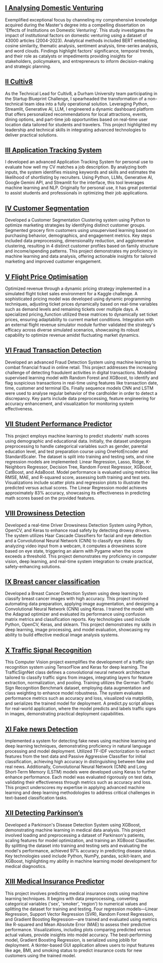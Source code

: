 ## [I Analysing Domestic Venturing](https://abc)
Exemplified exceptional focus by channeling my comprehensive knowledge acquired during the Master's degree into a compelling dissertation on 'Effects of Institutions on Domestic Venturing'. This study investigates the impact of institutional factors on domestic venturing using a dataset of 43000 articles (2004-2023). Analytical methods included BERT embedding, cosine similarity, thematic analysis, sentiment analysis, time-series analysis, and word clouds. Findings highlight factors' significance, temporal trends, and their role as catalysts or impediments providing insights for stakeholders, policymakers, and entrepreneurs to inform decision-making and strategic planning. 

## [II Cultiv8](https://abc)
As the Technical Lead for Cultiv8, a Durham University team participating in the Startup Blueprint Challenge, I spearheaded the transformation of a non-technical team idea into a fully operational solution. Leveraging Python, Streamlit, Generative AI, LLM, I engineered a dynamic dashboard platform that offers personalized recommendations for local attractions, events, dining options, and part-time job opportunities based on real-time user location data tailored for students and travelers. This project highlighted my leadership and technical skills in integrating advanced technologies to deliver practical solutions. 

## [III Application Tracking System](https://abc)
I developed an advanced Application Tracking System for personal use to evaluate how well my CV matches a job description. By analyzing both inputs, the system identifies missing keywords and skills and estimates the likelihood of shortlisting by recruiters. Using Python, LLMs, Generative AI, Google Gemini API, and Streamlit for the interface, this tool leverages machine learning and NLP. Originally for personal use, it has great potential to assist students and professionals in optimizing their job applications. 

## [IV Customer Segmentation](https://abc)
Developed a Customer Segmentation Clustering system using Python to optimize marketing strategies by identifying distinct customer groups. Segmented grocery firm customers using unsupervised learning based on purchasing behavior, demographics, and engagement metrics. Key steps included data preprocessing, dimensionality reduction, and agglomerative clustering, resulting in 4 distinct customer profiles based on family structure and income/spending patterns. This project demonstrates my proficiency in machine learning and data analysis, offering actionable insights for tailored marketing and improved customer engagement. 

## [V Flight Price Optimisation](https://abc)
Optimized revenue through a dynamic pricing strategy implemented in a simulated flight ticket sales environment for a Kaggle challenge. A sophisticated pricing model was developed using dynamic programming techniques, adjusting ticket prices dynamically based on real-time variables such as demand levels and remaining tickets over multiple days. A specialized pricing_function utilized these matrices to dynamically set ticket prices, ensuring adaptability to current market conditions. Integration with an external flight revenue simulator module further validated the strategy's efficacy across diverse simulated scenarios, showcasing its robust capability to optimize revenue amidst fluctuating market dynamics.

## [VI Fraud Transaction Detection](https://abc)
Developed an advanced Fraud Detection System using machine learning to combat financial fraud in online retail. This project addresses the increasing challenge of detecting fraudulent activities in digital transactions. Modelled supervised learning model with Random Forest and XGBoost, to identify and flag suspicious transactions in real-time using features like transaction date, time, customer and terminal IDs. Finally sequence models CNN and LSTM were used to analyse regular behavior of the cardholder in order to detect a discrepancy. Key parts include data preprocessing, feature engineering for accuracy enhancement, and visualization for monitoring system effectiveness.  

## [VII Student Performance Predictor](https://github.com/SheershKaushik/Student-Performance-Predictor)
This project employs machine learning to predict students' math scores using demographic and educational data. Initially, the dataset undergoes preprocessing to handle categorical variables such as gender, parental education level, and test preparation course using OneHotEncoder and StandardScaler. The dataset is split into training and testing sets, and nine regression models are implemented: Linear Regression, Lasso, Ridge, K-Neighbors Regressor, Decision Tree, Random Forest Regressor, XGBoost, CatBoost, and AdaBoost. Model performance is evaluated using metrics like RMSE, MAE, and R-squared score, assessing both training and test sets. Visualizations include scatter plots and regression plots to illustrate the predicted versus actual scores. The Linear Regression model achieves approximately 83% accuracy, showcasing its effectiveness in predicting math scores based on the provided features. 

## [VIII Drowsiness Detection](https://abc)
Developed a real-time Driver Drowsiness Detection System using Python, OpenCV, and Keras to enhance road safety by detecting drowsy drivers. The system utilizes Haar Cascade Classifiers for facial and eye detection and a Convolutional Neural Network (CNN) to classify eye states. By analyzing video input from a webcam, it computes a drowsiness score based on eye state, triggering an alarm with Pygame when the score exceeds a threshold. This project demonstrates my proficiency in computer vision, deep learning, and real-time system integration to create practical, safety-enhancing solutions. 

## [IX Breast cancer classification](https://github.com/SheershKaushik/School-Exam)
Developed a Breast Cancer Detection System using deep learning to classify breast cancer images with high accuracy. This project involved automating data preparation, applying image augmentation, and designing a Convolutional Neural Network (CNN) using Keras. I trained the model with the Adagrad optimizer and evaluated its performance using confusion matrix metrics and classification reports. Key technologies used include Python, OpenCV, Keras, and sklearn. This project demonstrates my skills in deep learning, image processing, and model evaluation, showcasing my ability to build effective medical image analysis systems.

## [X Traffic Signal Recognition](https://abc)
This Computer Vision project exemplifies the development of a traffic sign recognition system using TensorFlow and Keras for deep learning. The TrafficSignNet class defines a convolutional neural network architecture tailored to classify traffic signs from images, integrating layers for feature extraction, normalization, and pooling. Training utilizes the German Traffic Sign Recognition Benchmark dataset, employing data augmentation and class weighting to enhance model robustness. The system evaluates performance metrics such as accuracy and loss, visualized via matplotlib, and serializes the trained model for deployment. A predict.py script allows for real-world application, where the model predicts and labels traffic signs in images, demonstrating practical deployment capabilities. 

## [XI Fake news Detection](https://abc)
Implemented a system for detecting fake news using machine learning and deep learning techniques, demonstrating proficiency in natural language processing and model deployment. Utilized TF-IDF vectorization to extract features from the text data and Passive Aggressive Classifier for initial classification, achieving high accuracy in distinguishing between fake and real news. Additionally, Convolutional Neural Network (CNN) and Long Short-Term Memory (LSTM) models were developed using Keras to further enhance performance. Each model was evaluated rigorously on test data, validating their effectiveness through metrics such as accuracy and loss. This project underscores my expertise in applying advanced machine learning and deep learning methodologies to address critical challenges in text-based classification tasks.

## [XII Detecting Parkinson’s](https://abc)
Developed a Parkinson's Disease Detection System using XGBoost, demonstrating machine learning in medical data analysis. This project involved loading and preprocessing a dataset of Parkinson's patients, scaling features for model optimization, and training an XGBoost Classifier. By splitting the dataset into training and testing sets and evaluating the model's performance, achieved 97% accuracy in predicting disease status. Key technologies used include Python, NumPy, pandas, scikit-learn, and XGBoost, highlighting my ability in machine learning model development for medical diagnostics. 

## [XIII Medical Insurance Predictor](https://abc)
This project involves predicting medical insurance costs using machine learning techniques. It begins with data preprocessing, converting categorical variables ('sex', 'smoker', 'region') to numerical values and splitting the dataset for training and testing. Four regression models—Linear Regression, Support Vector Regression (SVR), Random Forest Regression, and Gradient Boosting Regression—are trained and evaluated using metrics like R-squared and Mean Absolute Error (MAE) to assess their predictive performance. Visualizations, including plots comparing predicted versus actual values, provide insights into model accuracy. The best-performing model, Gradient Boosting Regression, is serialized using joblib for deployment. A tkinter-based GUI application allows users to input features like age, BMI, and smoking status to predict insurance costs for new customers using the trained model.
